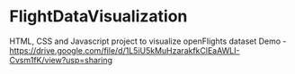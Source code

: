 # FlightDataVisualization
HTML, CSS and Javascript project to visualize openFlights dataset
Demo - https://drive.google.com/file/d/1L5iU5kMuHzarakfkClEaAWLI-Cvsm1fK/view?usp=sharing
